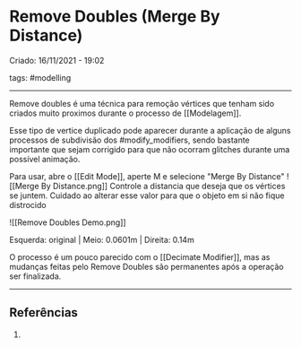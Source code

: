 # Remove Doubles (Merge By Distance)
Criado: 16/11/2021 - 19:02

tags: #modelling 

---

Remove doubles é uma técnica para remoção vértices que tenham sido criados muito proximos durante o processo de [[Modelagem]].

Esse tipo de vertice duplicado pode aparecer durante a aplicação de alguns processos de subdivisão dos #modify_modifiers, sendo bastante importante que sejam corrigido para que não ocorram glitches durante uma possível animação.

Para usar, abre o [[Edit Mode]], aperte M e selecione "Merge By Distance"
![[Merge By Distance.png]]
Controle a distancia que deseja que os vértices se juntem. Cuidado ao alterar esse valor para que o objeto em si não fique distrocido

![[Remove Doubles Demo.png]]

Esquerda: original | Meio: 0.0601m | Direita: 0.14m

O processo é um pouco parecido com o [[Decimate Modifier]], mas as mudanças feitas pelo Remove Doubles são permanentes após a operação ser finalizada.

---
## Referências
1.